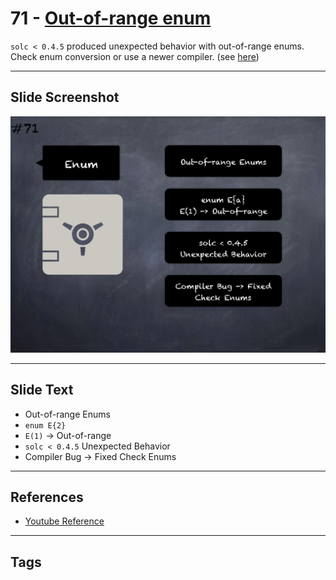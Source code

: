 # 71 - [Out-of-range enum](Out-of-range%20enum.md)

`solc < 0.4.5` produced unexpected behavior with out-of-range enums. Check enum conversion or use a newer compiler. (see [here](https://github.com/crytic/slither/wiki/Detector-Documentation#dangerous-enum-conversion))
___
## Slide Screenshot
![071.png](../../images/pitfalls_and_best_practices101/071.png)
___
## Slide Text
- Out-of-range Enums
- `enum E{2}`
- `E(1)` -> Out-of-range
- `solc < 0.4.5` Unexpected Behavior
- Compiler Bug -> Fixed Check Enums
___
## References
- [Youtube Reference](https://youtu.be/byA3MLLiKMM?t=539)
___
## Tags